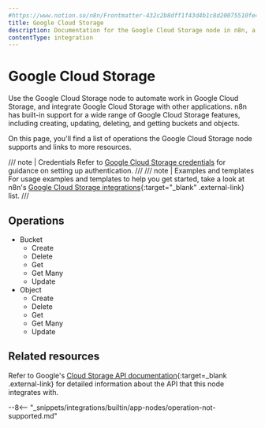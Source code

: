 ```yaml
---
#https://www.notion.so/n8n/Frontmatter-432c2b8dff1f43d4b1c8d20075510fe4
title: Google Cloud Storage
description: Documentation for the Google Cloud Storage node in n8n, a workflow automation platform. Includes details of operations and configuration, and links to examples and credentials information.
contentType: integration
---
```


# Google Cloud Storage

Use the Google Cloud Storage node to automate work in Google Cloud Storage, and integrate Google Cloud Storage with other applications. n8n has built-in support for a wide range of Google Cloud Storage features, including creating, updating, deleting, and getting buckets and objects. 

On this page, you'll find a list of operations the Google Cloud Storage node supports and links to more resources.

/// note | Credentials
Refer to [Google Cloud Storage credentials](/integrations/builtin/credentials/google/) for guidance on setting up authentication. 
///
/// note | Examples and templates
For usage examples and templates to help you get started, take a look at n8n's [Google Cloud Storage integrations](https://n8n.io/integrations/google-cloud-storage/){:target="_blank" .external-link} list.
///
## Operations

* Bucket
	* Create
	* Delete
	* Get
	* Get Many
	* Update
* Object
	* Create
	* Delete
	* Get
	* Get Many
	* Update

## Related resources

Refer to Google's [Cloud Storage API documentation](https://cloud.google.com/storage/docs/apis){:target=_blank .external-link} for detailed information about the API that this node integrates with.

--8<-- "_snippets/integrations/builtin/app-nodes/operation-not-supported.md"

